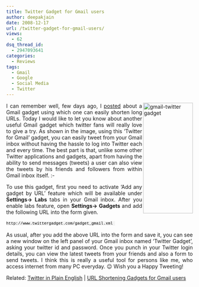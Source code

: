 ```yaml
---
title: Twitter Gadget for Gmail users
author: deepakjain
date: 2008-12-17
url: /twitter-gadget-for-gmail-users/
views:
  - 62
dsq_thread_id:
  - 2947093641
categories:
  - Reviews
tags:
  - Gmail
  - Google
  - Social Media
  - Twitter
---
```

<p align="justify">
  <a href="http://cdn.devilsworkshop.org/files/2008/12/gmail-twitter-gadget.png"><img class="wp-image-53432" style="border-right: 0px;border-top: 0px;border-left: 0px;border-bottom: 0px" height="298" alt="gmail-twitter gadget" src="http://cdn.devilsworkshop.org/files/2008/12/gmail-twitter-gadget-thumb.png" width="134" align="right" border="0" /></a> I can remember well, few days ago, I <a href="http://devilsworkshop.org/url-shortening-gadget-for-gmail-users/" target="_blank">posted</a> about a Gmail gadget using which one can easily shorten long URLs. Today I would like to let you know about another useful Gmail gadget which twitter fans will really love to give a try. As shown in the image, using this &#8216;Twitter for Gmail&#8217; gadget, you can easily tweet from your Gmail inbox without having the hassle to log into Twitter each and every time. The best part is that, unlike some other Twitter applications and gadgets, apart from having the ability to send messages (tweets) a user can also view the tweets by his friends and followers from within Gmail inbox itself. <img src="http://devilsworkshop.org/wp-includes/images/smilies/simple-smile.png" alt=":-)" class="wp-smiley" style="height: 1em; max-height: 1em;" />
</p>

<p align="justify">
  To use this gadget, first you need to activate ‘Add any gadget by URL’ feature which will be available under <strong>Settings-> Labs </strong>tabs in your Gmail inbox. After you enable labs feature, open <strong>Settings-> Gadgets </strong>and add the following URL into the form given.
</p>

<div align="justify">
  <pre><code style="padding-right: 0px;padding-left: 0px;font-size: 8pt;padding-bottom: 0px;margin: 0em;overflow: visible;width: 100%;color: black;border-top-style: none;line-height: 12pt;padding-top: 0px;font-family: consolas, 'Courier New', courier, monospace;border-right-style: none;border-left-style: none;background-color: #f4f4f4;border-bottom-style: none">http://www.twittergadget.com/gadget_gmail.xml </code></pre>
</div>

<p align="justify">
  As usual, after you add the above URL into the form and save it, you can see a new window on the left panel of your Gmail inbox named &#8216;Twitter Gadget&#8217;, asking your twitter id and password. Once you punch in your Twitter login details, you can view the latest tweets from your friends and also a form to send tweets. I think this is really a useful tool for persons like me, who access internet from many PC everyday. 😉 Wish you a Happy Tweeting!
</p>

<p align="justify">
  Related: <a href="http://devilsworkshop.org/twitter-explained-in-plain-english/" target="_blank">Twitter in Plain English</a> | <a href="http://devilsworkshop.org/url-shortening-gadget-for-gmail-users/" target="_blank">URL Shortening Gadgets for Gmail users</a>
</p>
